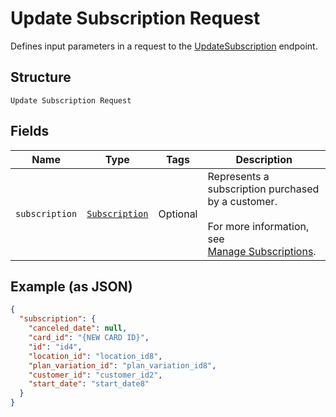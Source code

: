 
# Update Subscription Request

Defines input parameters in a request to the
[UpdateSubscription](../../doc/api/subscriptions.md#update-subscription) endpoint.

## Structure

`Update Subscription Request`

## Fields

| Name | Type | Tags | Description |
|  --- | --- | --- | --- |
| `subscription` | [`Subscription`](../../doc/models/subscription.md) | Optional | Represents a subscription purchased by a customer.<br><br>For more information, see<br>[Manage Subscriptions](https://developer.squareup.com/docs/subscriptions-api/manage-subscriptions). |

## Example (as JSON)

```json
{
  "subscription": {
    "canceled_date": null,
    "card_id": "{NEW CARD ID}",
    "id": "id4",
    "location_id": "location_id8",
    "plan_variation_id": "plan_variation_id8",
    "customer_id": "customer_id2",
    "start_date": "start_date8"
  }
}
```

